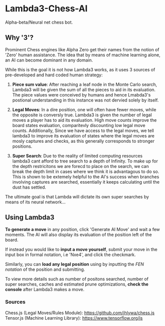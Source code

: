 # Lambda3-Chess-AI
Alpha-beta/Neural net chess bot.

## Why '3'?
Prominent Chess engines like Alpha Zero get their names
from the notion of 'Zero' human assistance. The idea that 
by means of machine learning alone, an AI can become dominant 
in any domain. 

While this is the goal it is not how Lambda3 works, as 
it uses 3 sources of pre-developed and hard coded human strategy:

1. **Piece sum value**:
  After reaching a leaf node in the Monte Carlo search, Lambda3 will be given
  the sum of all the pieces to aid in its evaluation. The piece values were 
  conceived by humans and hence Lmabda3's postional understanding in this instance
  was not dervied solely by itself.

2. **Legal Moves**:
  In a dire position, one will often have fewer moves, while the opposite is conversly true.
  Lambda3 is given the number of legal moves a player has to aid its evaluation. High move
  counts improve the board states evaluation, comparitevly discounting low legal move counts.
  Additionally, Since we have access to the legal moves, we tell lambda3 to improve its evaluation of states
  where the legal moves are mosly captures and checks, as this generally corresponds to stronger positions.
  
3. **Super Search**:
  Due to the reality of limited computing resources lambda3 cant afford to tree search to a depth of Infinity.
  To make up for the depth restricitons we are forecd to place on the search, we can break the depth limit in 
  cases where we think it is advantagous to do so. This is shown to be extemely helpful to the AI's success 
  when branches involving captures are searched, essentially it keeps calculating until the dust has settled.
 
  The ultimate goal is that Lambda will dictate its own super searches by means of its neural network...
  
## Using Lambda3

**To generate a move** in any position, click 'Generate AI Move' and wait a few moments. The AI will also display
its evaluation of the position left of the board.


If instead you would like to **input a move yourself**, submit your move in the input box in formal notation, 
i.e 'Nxe4', and click the checkmark.

Similarly, you can **load any legal position** using by inputting the *FEN notation* of the position and submitting.

To view more details such as number of positons searched, number of super searches, caches and estimated prune optimizations,
**check the console** after Lambda3 makes a move.


### Sources
Chess.js (Legal Moves/Rules Module): https://github.com/jhlywa/chess.js
Tensor.js (Machine Learning Library): https://www.tensorflow.org/js
